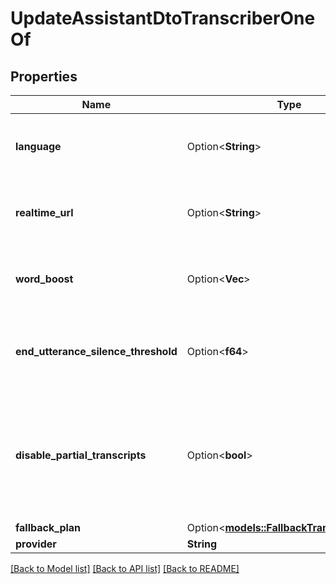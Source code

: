 # UpdateAssistantDtoTranscriberOneOf

## Properties

Name | Type | Description | Notes
------------ | ------------- | ------------- | -------------
**language** | Option<**String**> | This is the language that will be set for the transcription. | [optional]
**realtime_url** | Option<**String**> | The WebSocket URL that the transcriber connects to. | [optional]
**word_boost** | Option<**Vec<String>**> | Add up to 2500 characters of custom vocabulary. | [optional]
**end_utterance_silence_threshold** | Option<**f64**> | The duration of the end utterance silence threshold in milliseconds. | [optional]
**disable_partial_transcripts** | Option<**bool**> | Disable partial transcripts. Set to `true` to not receive partial transcripts. Defaults to `false`. | [optional]
**fallback_plan** | Option<[**models::FallbackTranscriberPlan**](FallbackTranscriberPlan.md)> |  | [optional]
**provider** | **String** |  | 

[[Back to Model list]](../README.md#documentation-for-models) [[Back to API list]](../README.md#documentation-for-api-endpoints) [[Back to README]](../README.md)


